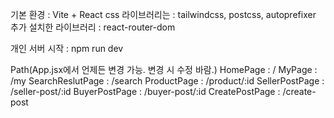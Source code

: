 기본 환경 : Vite + React
css 라이브러리는 : tailwindcss, postcss, autoprefixer
추가 설치한 라이브러리 : react-router-dom

개인 서버 시작 : npm run dev

Path(App.jsx에서 언제든 변경 가능. 변경 시 수정 바람.)
HomePage : /
MyPage : /my
SearchReslutPage : /search
ProductPage : /product/:id
SellerPostPage : /seller-post/:id
BuyerPostPage : /buyer-post/:id
CreatePostPage : /create-post
